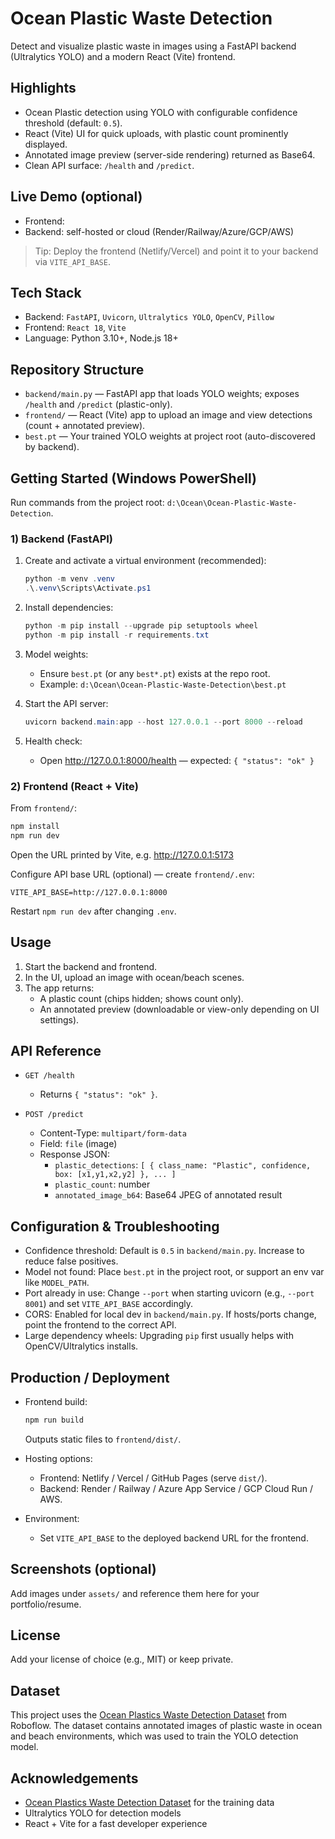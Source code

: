 # Ocean Plastic Waste Detection

Detect and visualize plastic waste in images using a FastAPI backend (Ultralytics YOLO) and a modern React (Vite) frontend.
## Highlights

- Ocean Plastic detection using YOLO with configurable confidence threshold (default: `0.5`).
- React (Vite) UI for quick uploads, with plastic count prominently displayed.
- Annotated image preview (server-side rendering) returned as Base64.
- Clean API surface: `/health` and `/predict`.

## Live Demo (optional)

- Frontend: <your-demo-url>
- Backend: self-hosted or cloud (Render/Railway/Azure/GCP/AWS)

> Tip: Deploy the frontend (Netlify/Vercel) and point it to your backend via `VITE_API_BASE`.

## Tech Stack

- Backend: `FastAPI`, `Uvicorn`, `Ultralytics YOLO`, `OpenCV`, `Pillow`
- Frontend: `React 18`, `Vite`
- Language: Python 3.10+, Node.js 18+

## Repository Structure

- `backend/main.py` — FastAPI app that loads YOLO weights; exposes `/health` and `/predict` (plastic-only).
- `frontend/` — React (Vite) app to upload an image and view detections (count + annotated preview).
- `best.pt` — Your trained YOLO weights at project root (auto-discovered by backend).

## Getting Started (Windows PowerShell)

Run commands from the project root: `d:\Ocean\Ocean-Plastic-Waste-Detection`.

### 1) Backend (FastAPI)

1. Create and activate a virtual environment (recommended):

   ```powershell
   python -m venv .venv
   .\.venv\Scripts\Activate.ps1
   ```

2. Install dependencies:

   ```powershell
   python -m pip install --upgrade pip setuptools wheel
   python -m pip install -r requirements.txt
   ```

3. Model weights:

   - Ensure `best.pt` (or any `best*.pt`) exists at the repo root.
   - Example: `d:\Ocean\Ocean-Plastic-Waste-Detection\best.pt`

4. Start the API server:

   ```powershell
   uvicorn backend.main:app --host 127.0.0.1 --port 8000 --reload
   ```

5. Health check:

   - Open http://127.0.0.1:8000/health — expected: `{ "status": "ok" }`

### 2) Frontend (React + Vite)

From `frontend/`:

```powershell
npm install
npm run dev
```

Open the URL printed by Vite, e.g. http://127.0.0.1:5173

Configure API base URL (optional) — create `frontend/.env`:

```env
VITE_API_BASE=http://127.0.0.1:8000
```

Restart `npm run dev` after changing `.env`.

## Usage

1. Start the backend and frontend.
2. In the UI, upload an image with ocean/beach scenes.
3. The app returns:
   - A plastic count (chips hidden; shows count only).
   - An annotated preview (downloadable or view-only depending on UI settings).

## API Reference

- `GET /health`
  - Returns `{ "status": "ok" }`.

- `POST /predict`
  - Content-Type: `multipart/form-data`
  - Field: `file` (image)
  - Response JSON:
    - `plastic_detections`: `[ { class_name: "Plastic", confidence, box: [x1,y1,x2,y2] }, ... ]`
    - `plastic_count`: number
    - `annotated_image_b64`: Base64 JPEG of annotated result

## Configuration & Troubleshooting

- Confidence threshold: Default is `0.5` in `backend/main.py`. Increase to reduce false positives.
- Model not found: Place `best.pt` in the project root, or support an env var like `MODEL_PATH`.
- Port already in use: Change `--port` when starting uvicorn (e.g., `--port 8001`) and set `VITE_API_BASE` accordingly.
- CORS: Enabled for local dev in `backend/main.py`. If hosts/ports change, point the frontend to the correct API.
- Large dependency wheels: Upgrading `pip` first usually helps with OpenCV/Ultralytics installs.

## Production / Deployment

- Frontend build:

  ```powershell
  npm run build
  ```

  Outputs static files to `frontend/dist/`.

- Hosting options:
  - Frontend: Netlify / Vercel / GitHub Pages (serve `dist/`).
  - Backend: Render / Railway / Azure App Service / GCP Cloud Run / AWS.

- Environment:
  - Set `VITE_API_BASE` to the deployed backend URL for the frontend.

## Screenshots (optional)

Add images under `assets/` and reference them here for your portfolio/resume.

## License

Add your license of choice (e.g., MIT) or keep private.

## Dataset

This project uses the [Ocean Plastics Waste Detection Dataset](https://universe.roboflow.com/abdelaadimkhriss/ocean-plastics-waste-detection-float-plastics/dataset/13) from Roboflow. The dataset contains annotated images of plastic waste in ocean and beach environments, which was used to train the YOLO detection model.

## Acknowledgements

- [Ocean Plastics Waste Detection Dataset](https://universe.roboflow.com/abdelaadimkhriss/ocean-plastics-waste-detection-float-plastics/dataset/13) for the training data
- Ultralytics YOLO for detection models
- React + Vite for a fast developer experience